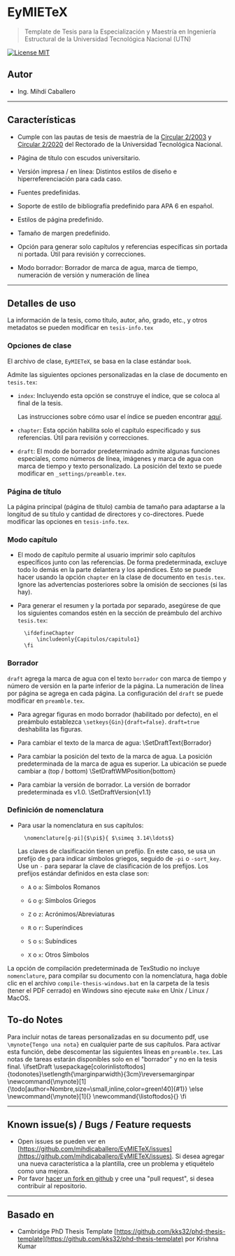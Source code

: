 EyMIETeX
========================

> Template de Tesis para la Especialización y Maestría en Ingeniería Estructural de la Universidad Tecnológica Nacional (UTN)

[![License MIT](http://img.shields.io/badge/license-MIT-brightgreen.svg)](license.md)

## Autor
*   Ing. Mihdí Caballero

--------------------------------------------------------------------------------
## Características

* Cumple con las pautas de tesis de maestría de la [Circular 2/2003](https://www.frbb.utn.edu.ar/frbb/info/secretarias/academica/carreras/posgrado/man/normativa/circular-2-2003.pdf) y [Circular 2/2020](https://www.frd.utn.edu.ar/circular-2-2020/) del Rectorado de la Universidad Tecnológica Nacional.

* Página de título con escudos universitario.

* Versión impresa / en línea: Distintos estilos de diseño e hiperreferenciación para cada caso.

* Fuentes predefinidas.

* Soporte de estilo de bibliografía predefinido para APA 6 en español.

* Estilos de página predefinido.

* Tamaño de margen predefinido.

* Opción para generar solo capítulos y referencias específicas sin portada ni portada. Útil para revisión y correcciones.

* Modo borrador: Borrador de marca de agua, marca de tiempo, numeración de versión y numeración de línea

-------------------------------------------------------------------------------

## Detalles de uso

La información de la tesis, como título, autor, año, grado, etc., y otros metadatos se pueden modificar en `tesis-info.tex`

### Opciones de clase

El archivo de clase, `EyMIETeX`, se basa en la clase estándar `book`.

Admite las siguientes opciones personalizadas en la clase de documento en `tesis.tex`:

*   `index`: Incluyendo esta opción se construye el índice, que se coloca al final de la tesis.

    Las instrucciones sobre cómo usar el índice se pueden encontrar [aquí](http://en.wikibooks.org/wiki/LaTeX/Indexing#Using_makeidx).

*   `chapter`: Esta opción habilita solo el capítulo especificado y sus referencias. Útil para revisión y correcciones.

*   `draft`: El modo de borrador predeterminado admite algunas funciones especiales, como números de línea, imágenes y marca de agua con
     marca de tiempo y texto personalizado. La posición del texto se puede modificar en `_settings/preamble.tex`.

### Página de título

La página principal (página de título) cambia de tamaño para adaptarse a la longitud de su título y cantidad de directores y co-directores. Puede modificar las opciones en `tesis-info.tex`.

### Modo capítulo

*  El modo de capítulo permite al usuario imprimir solo capítulos específicos junto con las referencias. De forma predeterminada, excluye todo lo demás en la parte delantera y los apéndices. Esto se puede hacer usando la opción `chapter` en la clase de documento en `tesis.tex`. Ignore las advertencias posteriores sobre la omisión de secciones (si las hay).

* Para generar el resumen y la portada por separado, asegúrese de que los siguientes comandos estén en la sección de preámbulo del archivo `tesis.tex`:

		\ifdefineChapter
			\includeonly{Capitulos/capitulo1}
		\fi

### Borrador

`draft` agrega la marca de agua con el texto `borrador` con marca de tiempo y número de versión en la parte inferior de la página. La numeración de línea por página se agrega en cada página. La configuración del `draft` se puede modificar en `preamble.tex`.

* Para agregar figuras en modo borrador (habilitado por defecto), en el preámbulo establezca `\setkeys{Gin}{draft=false}`. `draft=true` deshabilita las figuras.

* Para cambiar el texto de la marca de agua:
      \SetDraftText{Borrador}

* Para cambiar la posición del texto de la marca de agua. La posición predeterminada de la marca de agua es superior. La ubicación se puede cambiar a (top / bottom)
      \SetDraftWMPosition{bottom}

* Para cambiar la versión de borrador. La versión de borrador predeterminada es v1.0.
      \SetDraftVersion{v1.1}

### Definición de nomenclatura

* Para usar la nomenclatura en sus capítulos:

        \nomenclature[g-pi]{$\pi$}{ $\simeq 3.14\ldots$}

    Las claves de clasificación tienen un prefijo. En este caso, se usa un prefijo de `g` para indicar símbolos griegos, seguido de `-pi` o `-sort_key`. Use un `-` para separar la clave de clasificación de los prefijos. Los prefijos estándar definidos en esta clase son:
    
	 * `A` o `a`: Símbolos Romanos

     * `G` o `g`: Símbolos Griegos

     * `Z` o `z`: Acrónimos/Abreviaturas

     * `R` o `r`: Superíndices

     * `S` o `s`: Subíndices

     * `X` o `x`: Otros Símbolos


 La opción de compilación predeterminada de TexStudio no incluye `nomenclature`, para compilar su documento con la nomenclatura, haga doble clic en el archivo 
`compile-thesis-windows.bat` en la carpeta de la tesis (tener el PDF cerrado) en Windows  sino ejecute `make` en Unix / Linux / MacOS.

## To-do Notes

Para incluir notas de tareas personalizadas en su documento pdf, use `\mynote{Tengo una nota}` en cualquier parte de sus capítulos. Para activar esta función, debe descomentar las siguientes líneas en `preamble.tex`. Las notas de tareas estarán disponibles solo en el "borrador" y no en la tesis final.
	\ifsetDraft
		\usepackage[colorinlistoftodos]{todonotes}\setlength{\marginparwidth}{3cm}\reversemarginpar
		\newcommand{\mynote}[1]{\todo[author=Nombre,size=\small,inline,color=green!40]{#1}}
	\else
		\newcommand{\mynote}[1]{}
		\newcommand{\listoftodos}{}
	\fi

--------------------------------------------------------------------------------

## Known issue(s) / Bugs / Feature requests

*   Open issues se pueden ver en [https://github.com/mihdicaballero/EyMIETeX/issues](https://github.com/mihdicaballero/EyMIETeX/issues). Si desea agregar una nueva característica a la plantilla, cree un problema y etiquételo como una mejora.
*   Por favor [hacer un fork en github](https://github.com/mihdicaballero/EyMIETeX/fork) y cree una "pull request", si desea contribuir al repositorio.

--------------------------------------------------------------------------------

## Basado en

*   Cambridge PhD Thesis Template [https://github.com/kks32/phd-thesis-template](https://github.com/kks32/phd-thesis-template) por Krishna Kumar
